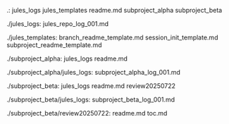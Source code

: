 .:
jules_logs
jules_templates
readme.md
subproject_alpha
subproject_beta

./jules_logs:
jules_repo_log_001.md

./jules_templates:
branch_readme_template.md
session_init_template.md
subproject_readme_template.md

./subproject_alpha:
jules_logs
readme.md

./subproject_alpha/jules_logs:
subproject_alpha_log_001.md

./subproject_beta:
jules_logs
readme.md
review20250722

./subproject_beta/jules_logs:
subproject_beta_log_001.md

./subproject_beta/review20250722:
readme.md
toc.md
